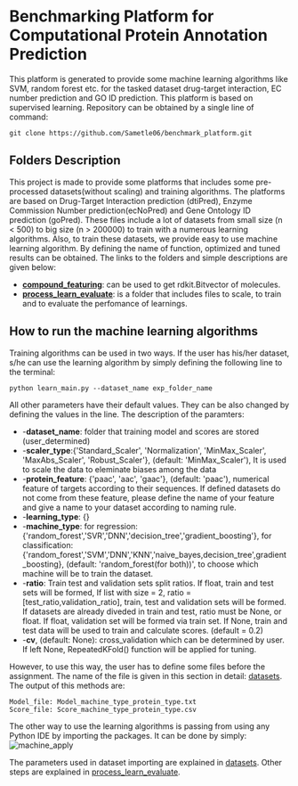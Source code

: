 # Benchmarking Platform for Computational Protein Annotation Prediction

This platform is generated to provide some machine learning algorithms like SVM, random forest etc. for the tasked dataset drug-target interaction, EC number prediction and GO ID prediction. This platform is based on supervised learning. 
Repository can be obtained by a single line of command:
```
git clone https://github.com/Sametle06/benchmark_platform.git
```

## Folders Description

This project is made to provide some platforms that includes some pre-processed datasets(without scaling) and training algorithms. The platforms are based on Drug-Target Interaction prediction (dtiPred), Enzyme Commission Number prediction(ecNoPred) and Gene Ontology ID prediction (goPred). These files include a lot of datasets from small size (n < 500) to big size (n > 200000) to train with a numerous learning algorithms. Also, to train these datasets, we provide easy to use machine learning algorithm. By defining the name of function, optimized and tuned results can be obtained. The links to the folders and simple descriptions are given below:

- **[compound_featuring](compound_featuring)**: can be used to get rdkit.Bitvector of molecules.
- **[process_learn_evaluate](process_learn_evaluate)**: is a folder that includes files to scale, to train and to evaluate the perfomance of learnings.



## How to run the machine learning algorithms 

Training algorithms can be used in two ways. If the user has his/her dataset, s/he can use the learning algorithm by simply defining the following line to the terminal:
```
python learn_main.py --dataset_name exp_folder_name
``` 
All other parameters have their default values. They can be also changed by defining the values in the line. The description of the paramters:

*    -**dataset_name**: folder that training model and scores are stored (user_determined)
*    -**scaler_type**:{'Standard_Scaler', 'Normalization', 'MinMax_Scaler', 'MaxAbs_Scaler', 'Robust_Scaler'}, (default: 'MinMax_Scaler'), It is used to scale the data to eleminate biases among the data
*    -**protein_feature**: {'paac', 'aac', 'gaac'}, (default: 'paac'), numerical feature of targets according to their sequences. If defined datasets do not come from these feature, please define the name of your feature and give a name to your dataset according to naming rule. 
*	 -**learning_type**: {}
*    -**machine_type**: for regression: {'random_forest','SVR','DNN','decision_tree','gradient_boosting'}, for classification:{'random_forest','SVM','DNN','KNN','naive_bayes,decision_tree',gradient_boosting}, 
   	    (default: 'random_forest(for both))', to choose which machine will be to train the dataset.
*    -**ratio**: Train test and validation sets split ratios. If float, train and test sets will be formed,
            If list with size = 2, ratio = [test_ratio,validation_ratio], train, test and validation sets
            will be formed. If datasets are already diveded in train and test, 
            ratio must be None, or float. If float, validation set will be formed via train set. 
            If None, train and test data will be used to train and calculate scores. (default = 0.2)
*    -**cv**, (default: None): cross_validation which can be determined by user. If left None, RepeatedKFold() function will be applied for tuning.

However, to use this way, the user has to define some files before the assignment. The name of the file is given in this section in detail: [datasets](import_dataset). 
The output of this methods are:
```
Model_file: Model_machine_type_protein_type.txt
Score_file: Score_machine_type_protein_type.csv
```

The other way to use the learning algorithms is passing from using any Python IDE by importing the packages. It can be done by simply:
![machine_apply](https://user-images.githubusercontent.com/37181660/111201861-44dfa300-85d4-11eb-8b09-b387b4843e55.PNG)

The parameters used in dataset importing are explained in [datasets](import_dataset). Other steps are explained in [process_learn_evaluate](process_learn_evaluate).

